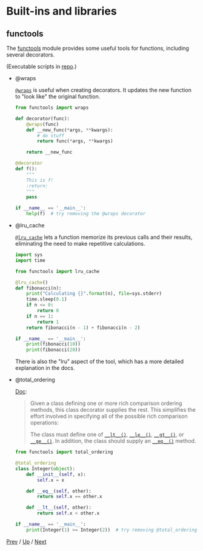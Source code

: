 # Built-ins and libraries

## functools

The [functools](https://docs.python.org/3/library/functools.html) module
provides some useful tools for functions,
including several decorators.

(Executable scripts in [repo](https://github.com/MichaelKim0407/python-decorators/tree/master/4-builtins/3-functools).)

* @wraps

    [`@wraps`](https://docs.python.org/3/library/functools.html#functools.wraps)
    is useful when creating decorators.
    It updates the new function to "look like" the original function.

    ```python
    from functools import wraps

    def decorator(func):
        @wraps(func)
        def __new_func(*args, **kwargs):
            # do stuff
            return func(*args, **kwargs)

        return __new_func

    @decorator
    def f():
        """
        This is f!
        :return:
        """
        pass

    if __name__ == '__main__':
        help(f)  # try removing the @wraps decorator
    ```

* @lru_cache

    [`@lru_cache`](https://docs.python.org/3/library/functools.html#functools.lru_cache)
    lets a function memorize its previous calls and their results,
    eliminating the need to make repetitive calculations.

    ```python
    import sys
    import time

    from functools import lru_cache

    @lru_cache()
    def fibonacci(n):
        print("Calculating {}".format(n), file=sys.stderr)
        time.sleep(0.1)
        if n <= 0:
            return 0
        if n == 1:
            return 1
        return fibonacci(n - 1) + fibonacci(n - 2)

    if __name__ == '__main__':
        print(fibonacci(10))
        print(fibonacci(20))
    ```

    There is also the "lru" aspect of the tool,
    which has a more detailed explanation in the docs.

* @total_ordering

    [Doc](https://docs.python.org/3/library/functools.html#functools.total_ordering):

    > Given a class defining one or more rich comparison ordering methods,
    > this class decorator supplies the rest.
    > This simplifies the effort involved in specifying all of the possible rich comparison operations:
    >
    > The class must define one of [`__lt__()`](https://docs.python.org/3/reference/datamodel.html#object.__lt__),
    > [`__le__()`](https://docs.python.org/3/reference/datamodel.html#object.__le__),
    > [`__gt__()`](https://docs.python.org/3/reference/datamodel.html#object.__gt__),
    > or [`__ge__()`](https://docs.python.org/3/reference/datamodel.html#object.__ge__).
    > In addition, the class should supply an [`__eq__()`](https://docs.python.org/3/reference/datamodel.html#object.__eq__) method.

    ```python
    from functools import total_ordering

    @total_ordering
    class Integer(object):
        def __init__(self, x):
            self.x = x

        def __eq__(self, other):
            return self.x == other.x

        def __lt__(self, other):
            return self.x < other.x

    if __name__ == '__main__':
        print(Integer(1) >= Integer(2))  # try removing @total_ordering decorator
    ```

[Prev](../2-property/README.md) /
[Up](../README.md) /
[Next](../4-contextmanager/README.md)
